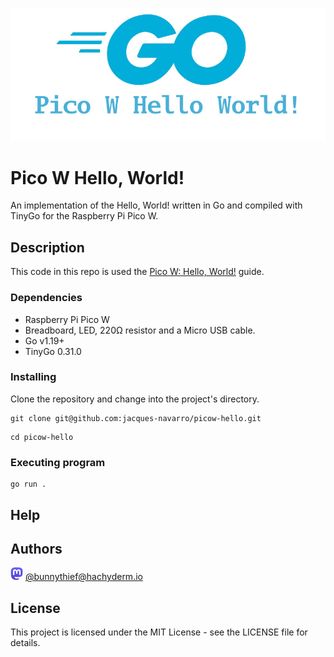 ![](/Go-picow-hello.jpg)

# Pico W Hello, World!

An implementation of the Hello, World! written in Go and compiled with TinyGo for the Raspberry Pi Pico W.

## Description

This code in this repo is used the [Pico W: Hello, World!](https://www.passingarguments.dev/posts/picow-hello) guide.


### Dependencies

- Raspberry Pi Pico W
- Breadboard, LED, 220Ω resistor and a Micro USB cable.
- Go v1.19+
- TinyGo 0.31.0

### Installing

Clone the repository and change into the project's directory.

```
git clone git@github.com:jacques-navarro/picow-hello.git
```

```
cd picow-hello
```

### Executing program

```
go run .
```

## Help

## Authors

![](Mastodon_logo.png) [@bunnythief@hachyderm.io](https://hachyderm.io/@bunnythief)

## License

This project is licensed under the MIT License - see the LICENSE file for details.
